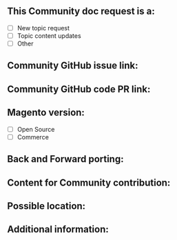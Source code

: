 <!-- (REQUIRED) What is the nature of this issue? -->
## This Community doc request is a:
- [ ] New topic request
- [ ] Topic content updates
- [ ] Other

<!-- (REQUIRED) What is the Community issue and code PR? -->
## Community GitHub issue link:

## Community GitHub code PR link:

<!-- (REQUIRED) What is the Magento Open Source/Commerce and version for the PR? Will it be back or forward ported? -->
## Magento version:
- [ ] Open Source
- [ ] Commerce

## Back and Forward porting:

<!-- (REQUIRED) What new information or updates are required for your Community contribution? -->
## Content for Community contribution:

<!-- (OPTIONAL) Where would you expect this content in DevDocs/Merchant guides? -->
## Possible location:

<!-- (OPTIONAL) What other information can you provide? -->
## Additional information:

<!--
Thank you for taking the time to request updates for your Community Engineering contribution!
GitHub Issues should only be created for problems/topics related to this project's codebase.

Before submitting this issue, please make sure you are complying with our Code of Conduct:
https://github.com/magento/devdocs/blob/develop/.github/CODE_OF_CONDUCT.md

Issues that do not comply with our Code of Conduct or do not contain enough information may be closed at the maintainers' discretion.

Feel free to remove this section before creating this issue.
-->
